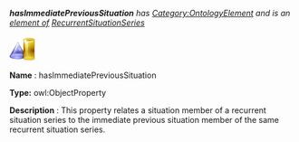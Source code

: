 ___hasImmediatePreviousSituation__ 
 has
 [Category:OntologyElement](../../Category/OntologyElement "Category:OntologyElement") 
 and is an
 [element of](../../Property/ElementOf "Property:ElementOf") 
[RecurrentSituationSeries](../../Submissions/RecurrentSituationSeries "Submissions:RecurrentSituationSeries")_




  





[![ObjectProperty](../images/thumb/c/c3/ObjectProperty.gif/45px-ObjectProperty.gif)](../../Image/ObjectProperty.gif "ObjectProperty")


__Name__ 
 : hasImmediatePreviousSituation
 



__Type:__ 
 owl:ObjectProperty
 



__Description__ 
 : This property relates a situation member of a recurrent situation series to the immediate previous situation member of the same recurrent situation series.